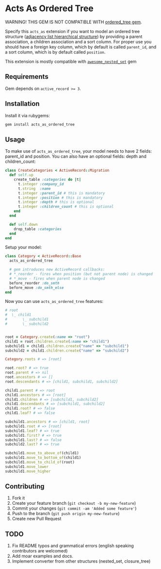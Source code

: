 # Acts As Ordered Tree
WARNING! THIS GEM IS NOT COMPATIBLE WITH <a href="http://ordered-tree.rubyforge.org">ordered_tree gem</a>.

Specify this `acts_as` extension if you want to model an ordered tree structure ([adjacency list hierarchical structure](http://www.sqlsummit.com/AdjacencyList.htm)) by providing a parent association, a children association and a sort column. For proper use you should have a foreign key column, which by default is called `parent_id`, and a sort column, which is by default called `position`.

This extension is mostly compatible with [`awesome_nested_set`](https://github.com/collectiveidea/awesome_nested_set/) gem

## Requirements
Gem depends on `active_record >= 3`.

## Installation
Install it via rubygems:

```bash
gem install acts_as_ordered_tree
```

## Usage

To make use of `acts_as_ordered_tree`, your model needs to have 2 fields: parent_id and position. You can also have an optional fields: depth and children_count:
```ruby
class CreateCategories < ActiveRecord::Migration
  def self.up
    create_table :categories do |t|
      t.integer :company_id
      t.string  :name
      t.integer :parent_id # this is mandatory
      t.integer :position # this is mandatory
      t.integer :depth # this is optional
      t.integer :children_count # this is optional
    end
  end

  def self.down
    drop_table :categories
  end
end
```

Setup your model:

```ruby
class Category < ActiveRecord::Base
  acts_as_ordered_tree

  # gem introduces new ActiveRecord callbacks:
  # *_reorder - fires when position (but not parent node) is changed
  # *_move - fires when parent node is changed
  before_reorder :do_smth
  before_move :do_smth_else
end
```

Now you can use `acts_as_ordered_tree` features:

```ruby
# root
#  \_ child1
#       \_ subchild1
#       \_ subchild2


root = Category.create(:name => "root")
child1 = root.children.create(:name => "child1")
subchild1 = child1.children.create("name" => "subchild1")
subchild2 = child1.children.create("name" => "subchild2")

Category.roots # => [root]

root.root? # => true
root.parent # => nil
root.ancestors # => []
root.descendants # => [child1, subchild1, subchild2]

child1.parent # => root
child1.ancestors # => [root]
child1.children # => [subchild1, subchild2]
child1.descendants # => [subchild1, subchild2]
child1.root? # => false
child1.leaf? # => false

subchild1.ancestors # => [child1, root]
subchild1.root # => [root]
subchild1.leaf? # => true
subchild1.first? # => true
subchild1.last? # => false
subchild2.last? # => true

subchild1.move_to_above_of(child1)
subchild1.move_to_bottom_of(child1)
subchild1.move_to_child_of(root)
subchild1.move_lower
subchild1.move_higher
```

## Contributing

1. Fork it
2. Create your feature branch (`git checkout -b my-new-feature`)
3. Commit your changes (`git commit -am 'Added some feature'`)
4. Push to the branch (`git push origin my-new-feature`)
5. Create new Pull Request

## TODO
1. Fix README typos and grammatical errors (english speaking contributors are welcomed)
2. Add moar examples and docs.
3. Implement converter from other structures (nested_set, closure_tree)